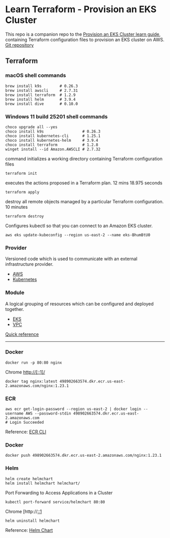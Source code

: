 # Learn Terraform - Provision an EKS Cluster

This repo is a companion repo to the [Provision an EKS Cluster learn guide](https://learn.hashicorp.com/terraform/kubernetes/provision-eks-cluster), containing
Terraform configuration files to provision an EKS cluster on AWS.  [Git repository](https://github.com/hashicorp/learn-terraform-provision-eks-cluster)

## Terraform 

### macOS shell commands
```
brew install k9s        # 0.26.3
brew install awscli     # 2.7.31
brew install terraform  # 1.2.9
brew install helm       # 3.9.4
brew install dive       # 0.10.0
```

### Windows 11 build 25201 shell commands
```
choco upgrade all --yes
choco install k9s                 # 0.26.3
choco install kubernetes-cli      # 1.25.1
choco install kubernetes-helm     # 3.9.4
choco install terraform           # 1.2.8
winget install --id Amazon.AWSCLI # 2.7.32
```

command initializes a working directory containing Terraform configuration files
```
terraform init
```
executes the actions proposed in a Terraform plan.  12 mins 18.975 seconds
```
terraform apply
```

destroy all remote objects managed by a particular Terraform configuration.  10 minutes
```
terraform destroy
```

Configures kubectl so that you can connect to an Amazon EKS cluster.
```
aws eks update-kubeconfig --region us-east-2 --name eks-BhumBtU0
```

### Provider
Versioned code which is used to communicate with an external infrastructure provider.
- [AWS](https://registry.terraform.io/providers/hashicorp/aws/latest/docs)<br/>
- [Kubernetes](https://registry.terraform.io/providers/hashicorp/kubernetes/latest/docs)<br/>

### Module
A logical grouping of resources which can be configured and deployed together.
- [EKS](https://registry.terraform.io/modules/terraform-aws-modules/eks/aws/latest)<br/>
- [VPC](https://registry.terraform.io/modules/terraform-aws-modules/vpc/aws/latest)


[Quick reference](https://www.jeremyjordan.me/terraform-quick-reference/)

---

### Docker
```
docker run -p 80:80 nginx
```
Chrome [http://[::1]/](http://[::1]/)

```
docker tag nginx:latest 498902663574.dkr.ecr.us-east-2.amazonaws.com/nginx:1.23.1
```

### ECR
```
aws ecr get-login-password --region us-east-2 | docker login --username AWS --password-stdin 498902663574.dkr.ecr.us-east-2.amazonaws.com
# Login Succeeded
```
Reference: [ECR CLI](https://docs.aws.amazon.com/AmazonECR/latest/userguide/getting-started-cli.html)

### Docker
```
docker push 498902663574.dkr.ecr.us-east-2.amazonaws.com/nginx:1.23.1
```

### Helm
```
helm create helmchart
helm install helmchart helmchart/
```

Port Forwarding to Access Applications in a Cluster
```
kubectl port-forward service/helmchart 80:80
```
Chrome [http://[::1](http://[::1])

```
helm uninstall helmchart
```
Reference: [Helm Chart](https://phoenixnap.com/kb/create-helm-chart)

